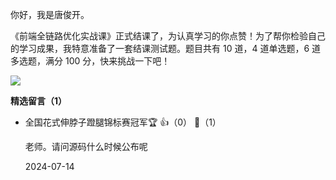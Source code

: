 你好，我是唐俊开。

《前端全链路优化实战课》正式结课了，为认真学习的你点赞！为了帮你检验自己的学习成果，我特意准备了一套结课测试题。题目共有 10 道，4 道单选题，6 道多选题，满分 100 分，快来挑战一下吧！

[![](https://static001.geekbang.org/resource/image/28/a4/28d1be62669b4f3cc01c36466bf811a4.png?wh=1142%2A201)](http://time.geekbang.org/quiz/intro?act_id=7983&exam_id=18091)
<div><strong>精选留言（1）</strong></div><ul>
<li><span>全国花式伸脖子蹬腿锦标赛冠军🏆</span> 👍（0） 💬（1）<p>老师。请问源码什么时候公布呢</p>2024-07-14</li><br/>
</ul>